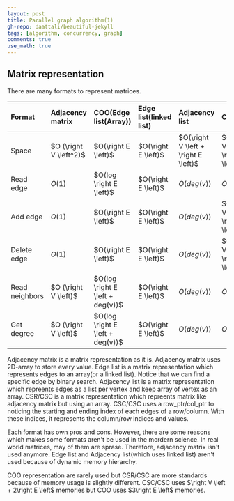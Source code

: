 ```yaml
---
layout: post
title: Parallel graph algorithm(1)
gh-repo: daattali/beautiful-jekyll
tags: [algorithm, concurrency, graph]
comments: true
use_math: true
---
```


## Matrix representation
There are many formats to represent matrices.

| Format            | Adjacency matrix  | COO(Edge list(Array))   | Edge list(linked list)  | Adjacency list   | CSR/CSC          |
| :------           | :------           | :------                 | :------                 | :------          | :------          |
| Space             | $O (\right V \left^2)$       | $O(\right E \left)$                | $O(\right E \left)$                | $O(\right V \left + \right E \left)$   | $O(\right V \left + \right E \left)$   |
| Read edge         | $O (1)$           | $O(log \right E \left)$            | $O(\right E \left)$                | $O(deg(v))$      | $O(deg(v))$      |
| Add edge          | $O (1)$           | $O(\right E \left)$                | $O(\right E \left)$                | $O(deg(v))$      | $O(\right V \left + \right E \left)$   |
| Delete edge       | $O (1)$           | $O(\right E \left)$                | $O(\right E \left)$                | $O(deg(v))$      | $O(\right V \left + \right E \left)$   |
| Read neighbors    | $O (\right V \left)$         | $O(log \right E \left + deg(v))$   | $O(\right E \left)$                | $O(deg(v))$      | $O(deg(v))$      |
| Get degree        | $O (\right V \left)$         | $O(log \right E \left + deg(v))$   | $O(\right E \left)$                | $O(deg(v))$      | $O(1)$           | 

Adjacency matrix is a matrix representation as it is.
Adjacency matrix uses 2D-array to store every value.
Edge list is a matrix representation which represents edges to an array(or a linked list).
Notice that we can find a specific edge by binary search.
Adjacency list is a matrix representation which repreents edges as a list per vertex and keep array of vertex as an array.
CSR/CSC is a matrix representation which repreents matrix like adjacency matrix but using an array.
CSC/CSC uses a row_ptr/col_ptr to noticing the starting and ending index of each edges of a row/column.
With these indices, it represents the column/row indices and values.

Each format has own pros and cons.
However, there are some reasons which makes some formats aren't be used in the mordern science. 
In real world matrices, may of them are sprase.
Therefore, adjacency matrix isn't used anymore.
Edge list and Adjacency list(which uses linked list) aren't used because of dynamic memory hierarchy.

COO representation are rarely used but CSR/CSC are more standards because of memory usage is slightly different.
CSC/CSC uses $\right V \left + 2\right E \left$ memories but COO uses $3\right E \left$ memories.